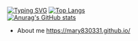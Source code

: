 [![Typing SVG](https://readme-typing-svg.herokuapp.com?color=47D1F7&center=%E7%9C%9F%E7%9A%84&vCenter=%E7%9C%9F%E7%9A%84&width=800&height=40&lines=Hello+I+AM+Mary+Chou+%F0%9F%A4%AD+welcome+to+my+github+%F0%9F%91%8F)](https://git.io/typing-svg)
[![Top Langs](https://github-readme-stats.vercel.app/api/top-langs/?username=mary830331&layout=compact)](https://github.com/mary830331/github-readme-stats)<br>
[![Anurag's GitHub stats](https://github-readme-stats.vercel.app/api?username=mary830331)](https://github.com/mary830331/github-readme-stats)
- About me https://mary830331.github.io/

<!-- Here are some ideas to get you started:

- 🔭 I’m currently working on ...
- 🌱 I’m currently learning ...
- 👯 I’m looking to collaborate on ...
- 🤔 I’m looking for help with ...
- 💬 Ask me about ...
- 📫 How to reach me: ...
- 😄 Pronouns: ...
- ⚡ Fun fact: ... -->

